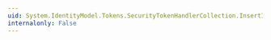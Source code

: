 ```yaml
---
uid: System.IdentityModel.Tokens.SecurityTokenHandlerCollection.InsertItem(System.Int32,System.IdentityModel.Tokens.SecurityTokenHandler)
internalonly: False
---
```

